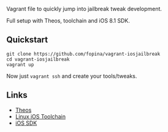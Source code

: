 Vagrant file to quickly jump into jailbreak tweak development.

Full setup with Theos, toolchain and iOS 8.1 SDK.

Quickstart
----------

```
git clone https://github.com/fopina/vagrant-iosjailbreak
cd vagrant-iosjailbreak
vagrant up
```

Now just `vagrant ssh` and create your tools/tweaks.

Links
-----
* [Theos]( http://iphonedevwiki.net/index.php/Theos/Setup#On_Mac_OS_X_or_Linux)
* [Linux iOS Toolchain](https://github.com/waneck/linux-ios-toolchain)
* [iOS SDK](http://iphone.howett.net/sdks/)
